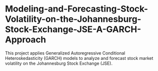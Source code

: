 # Modeling-and-Forecasting-Stock-Volatility-on-the-Johannesburg-Stock-Exchange-JSE-A-GARCH-Approach
This project applies Generalized Autoregressive Conditional Heteroskedasticity (GARCH) models to analyze and forecast stock market volatility on the Johannesburg Stock Exchange (JSE).
